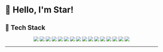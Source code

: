 # 👋 Hello, I'm Star!  

## 🚀 Tech Stack  

<p align="center">
  <!-- Web & CMS -->
  <img src="https://img.shields.io/badge/-WordPress-21759B?style=for-the-badge&logo=wordpress&logoColor=white" />
  <img src="https://img.shields.io/badge/-Shopify-7AB55C?style=for-the-badge&logo=shopify&logoColor=white" />
  
  <!-- Programming Languages -->
  <img src="https://img.shields.io/badge/-Python-3776AB?style=for-the-badge&logo=python&logoColor=white" />
  <img src="https://img.shields.io/badge/-JavaScript-F7DF1E?style=for-the-badge&logo=javascript&logoColor=black" />
  <img src="https://img.shields.io/badge/-TypeScript-3178C6?style=for-the-badge&logo=typescript&logoColor=white" />
  <img src="https://img.shields.io/badge/-PHP-777BB4?style=for-the-badge&logo=php&logoColor=white" />
  <img src="https://img.shields.io/badge/-C-A8B9CC?style=for-the-badge&logo=c&logoColor=white" />
  <img src="https://img.shields.io/badge/-C++-00599C?style=for-the-badge&logo=cplusplus&logoColor=white" />

  <!-- Frontend -->
  <img src="https://img.shields.io/badge/-React-61DAFB?style=for-the-badge&logo=react&logoColor=black" />
  <img src="https://img.shields.io/badge/-Redux-764ABC?style=for-the-badge&logo=redux&logoColor=white" />
  <img src="https://img.shields.io/badge/-CSS3-1572B6?style=for-the-badge&logo=css3&logoColor=white" />
  <img src="https://img.shields.io/badge/-Tailwind%20CSS-38B2AC?style=for-the-badge&logo=tailwind-css&logoColor=white" />
  <img src="https://img.shields.io/badge/-Bootstrap-7952B3?style=for-the-badge&logo=bootstrap&logoColor=white" />

  <!-- Backend -->
  <img src="https://img.shields.io/badge/-Laravel-FF2D20?style=for-the-badge&logo=laravel&logoColor=white" />

  <!-- Databases -->
  <img src="https://img.shields.io/badge/-MySQL-4479A1?style=for-the-badge&logo=mysql&logoColor=white" />
  <img src="https://img.shields.io/badge/-MongoDB-47A248?style=for-the-badge&logo=mongodb&logoColor=white" />

</p>

---

